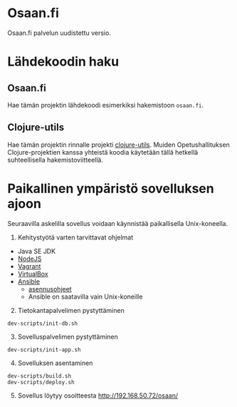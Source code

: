 Osaan.fi 
========

Osaan.fi palvelun uudistettu versio. 

# Lähdekoodin haku

## Osaan.fi

Hae tämän projektin lähdekoodi esimerkiksi hakemistoon `osaan.fi`.

## Clojure-utils

Hae tämän projektin rinnalle projekti [clojure-utils](https://github.com/Opetushallitus/clojure-utils). Muiden Opetushallituksen Clojure-projektien kanssa yhteistä koodia käytetään tällä hetkellä suhteellisella hakemistoviitteellä.

# Paikallinen ympäristö sovelluksen ajoon

Seuraavilla askelilla sovellus voidaan käynnistää paikallisella Unix-koneella.

1. Kehitystyötä varten tarvittavat ohjelmat
  - Java SE JDK
  - [NodeJS](https://nodejs.org/)
  - [Vagrant](https://www.vagrantup.com/)
  - [VirtualBox](https://www.virtualbox.org/)
  - [Ansible](http://www.ansible.com/)
      - [asennusohjeet](http://docs.ansible.com/ansible/intro_installation.html)
      - Ansible on saatavilla vain Unix-koneille
2. Tietokantapalvelimen pystyttäminen

  ```
  dev-scripts/init-db.sh
  ```
3. Sovelluspalvelimen pystyttäminen

  ```
  dev-scripts/init-app.sh
  ```
4. Sovelluksen asentaminen

  ```
  dev-scripts/build.sh
  dev-scripts/deploy.sh
  ```
5. Sovellus löytyy osoitteesta http://192.168.50.72/osaan/
